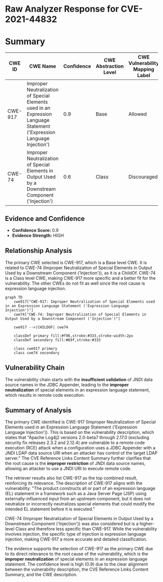 # Raw Analyzer Response for CVE-2021-44832

# Summary
| CWE ID | CWE Name | Confidence | CWE Abstraction Level | CWE Vulnerability Mapping Label | CWE-Vulnerability Mapping Notes |
|---|---|---|---|---|---|
| CWE-917 | Improper Neutralization of Special Elements used in an Expression Language Statement ('Expression Language Injection') | 0.9 | Base | Allowed | Primary CWE |
| CWE-74 | Improper Neutralization of Special Elements in Output Used by a Downstream Component ('Injection') | 0.6 | Class | Discouraged | Secondary Candidate |

## Evidence and Confidence

*   **Confidence Score:** 0.9
*   **Evidence Strength:** HIGH

## Relationship Analysis
The primary CWE selected is CWE-917, which is a Base level CWE. It is related to CWE-74 (Improper Neutralization of Special Elements in Output Used by a Downstream Component ('Injection')), as it is a ChildOf. CWE-74 is a Class level CWE, making CWE-917 more specific and a better fit for the vulnerability. The other CWEs do not fit as well since the root cause is expression language injection.

```mermaid
graph TD
    cwe917["CWE-917: Improper Neutralization of Special Elements used in an Expression Language Statement ('Expression Language Injection')"]
    cwe74["CWE-74: Improper Neutralization of Special Elements in Output Used by a Downstream Component ('Injection')"]

    cwe917 -->|CHILDOF| cwe74
    
    classDef primary fill:#f96,stroke:#333,stroke-width:2px
    classDef secondary fill:#69f,stroke:#333
    
    class cwe917 primary
    class cwe74 secondary
```

## Vulnerability Chain
The vulnerability chain starts with the **insufficient validation** of JNDI data source names in the JDBC Appender, leading to the **improper neutralization** of special elements in an expression language statement, which results in remote code execution.

## Summary of Analysis
The primary CWE identified is CWE-917 (Improper Neutralization of Special Elements used in an Expression Language Statement ('Expression Language Injection')). This is based on the vulnerability description, which states that "Apache Log4j2 versions 2.0-beta7 through 2.17.0 (excluding security fix releases 2.3.2 and 2.12.4) are vulnerable to a remote code execution (RCE) attack when a configuration uses a JDBC Appender with a JNDI LDAP data source URI when an attacker has control of the target LDAP server." The CVE Reference Links Content Summary further clarifies that the root cause is the **improper restriction** of JNDI data source names, allowing an attacker to use a JNDI URI to execute remote code.

The retriever results also list CWE-917 as the top combined result, reinforcing its relevance. The description of CWE-917 aligns with the vulnerability: "The product constructs all or part of an expression language (EL) statement in a framework such as a Java Server Page (JSP) using externally-influenced input from an upstream component, but it does not neutralize or incorrectly neutralizes special elements that could modify the intended EL statement before it is executed."

CWE-74 (Improper Neutralization of Special Elements in Output Used by a Downstream Component ('Injection')) was also considered but is a higher-level Class and therefore less specific than CWE-917. While the vulnerability involves injection, the specific type of injection is expression language injection, making CWE-917 a more accurate and detailed classification.

The evidence supports the selection of CWE-917 as the primary CWE due to its direct relevance to the root cause of the vulnerability, which is the **improper neutralization** of special elements in an expression language statement. The confidence level is high (0.9) due to the clear alignment between the vulnerability description, the CVE Reference Links Content Summary, and the CWE description.